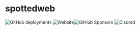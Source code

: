 # spottedweb
![GitHub deployments](https://img.shields.io/github/deployments/SpottedTrouble/friendly-funkin/github-pages?label=Website%20Deployment&style=plastic)  ![Website](https://img.shields.io/website?style=plastic&url=https%3A%2F%2Fspottedtrouble.github.io%2Ffriendly-funkin%2F)![GitHub Sponsors](https://img.shields.io/github/sponsors/SpottedTrouble?style=plastic) ![Discord](https://img.shields.io/discord/854930838209691669?label=Discord%20Server&style=plastic)
